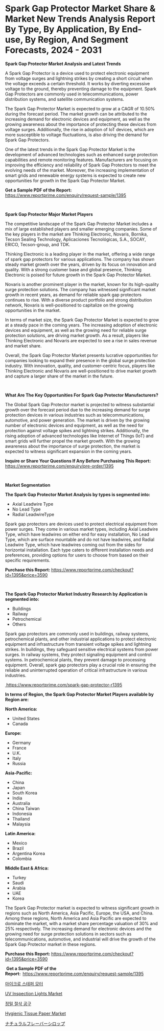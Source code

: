 <p><h1>Spark Gap Protector Market Share & Market New Trends Analysis Report By Type, By Application, By End-use, By Region, And Segment Forecasts, 2024 - 2031</h1></p><p><strong>Spark Gap Protector Market Analysis and Latest Trends</strong></p>
<p><p>A Spark Gap Protector is a device used to protect electronic equipment from voltage surges and lightning strikes by creating a short circuit when the voltage exceeds a certain threshold. It works by diverting excessive voltage to the ground, thereby preventing damage to the equipment. Spark Gap Protectors are commonly used in telecommunications, power distribution systems, and satellite communication systems.</p><p>The Spark Gap Protector Market is expected to grow at a CAGR of 10.50% during the forecast period. The market growth can be attributed to the increasing demand for electronic devices and equipment, as well as the growing awareness about the importance of protecting these devices from voltage surges. Additionally, the rise in adoption of IoT devices, which are more susceptible to voltage fluctuations, is also driving the demand for Spark Gap Protectors.</p><p>One of the latest trends in the Spark Gap Protector Market is the development of advanced technologies such as enhanced surge protection capabilities and remote monitoring features. Manufacturers are focusing on improving the efficiency and reliability of Spark Gap Protectors to meet the evolving needs of the market. Moreover, the increasing implementation of smart grids and renewable energy systems is expected to create new opportunities for growth in the Spark Gap Protector Market.</p></p>
<p><strong>Get a Sample PDF of the Report:&nbsp;</strong> <a href="https://www.reportprime.com/enquiry/request-sample/1395">https://www.reportprime.com/enquiry/request-sample/1395</a></p>
<p>&nbsp;</p>
<p><strong>Spark Gap Protector Major Market Players</strong></p>
<p><p>The competitive landscape of the Spark Gap Protector Market includes a mix of large established players and smaller emerging companies. Some of the key players in the market are Thinking Electronic, Novaris, Bornika, Tecson Sealing Technology, Aplicaciones Tecnológicas, S.A., SOCAY, ERICO, Tecson-group, and TDK.</p><p>Thinking Electronic is a leading player in the market, offering a wide range of spark gap protectors for various applications. The company has shown steady market growth over the years, driven by its focus on innovation and quality. With a strong customer base and global presence, Thinking Electronic is poised for future growth in the Spark Gap Protector Market.</p><p>Novaris is another prominent player in the market, known for its high-quality surge protection solutions. The company has witnessed significant market growth in recent years, as demand for reliable spark gap protectors continues to rise. With a diverse product portfolio and strong distribution network, Novaris is well-positioned to capitalize on the growing opportunities in the market.</p><p>In terms of market size, the Spark Gap Protector Market is expected to grow at a steady pace in the coming years. The increasing adoption of electronic devices and equipment, as well as the growing need for reliable surge protection solutions, are driving market growth. As a result, players like Thinking Electronic and Novaris are expected to see a rise in sales revenue and market share.</p><p>Overall, the Spark Gap Protector Market presents lucrative opportunities for companies looking to expand their presence in the global surge protection industry. With innovation, quality, and customer-centric focus, players like Thinking Electronic and Novaris are well-positioned to drive market growth and capture a larger share of the market in the future.</p></p>
<p>&nbsp;</p>
<p><strong>What Are The Key Opportunities For Spark Gap Protector Manufacturers?</strong></p>
<p><p>The Global Spark Gap Protector market is projected to witness substantial growth over the forecast period due to the increasing demand for surge protection devices in various industries such as telecommunications, automotive, and power generation. The market is driven by the growing number of electronic devices and equipment, as well as the need for protection against voltage spikes and lightning strikes. Additionally, the rising adoption of advanced technologies like Internet of Things (IoT) and smart grids will further propel the market growth. With the growing awareness about the importance of surge protection, the market is expected to witness significant expansion in the coming years.</p></p>
<p><strong>Inquire or Share Your Questions If Any Before Purchasing This Report:</strong> <a href="https://www.reportprime.com/enquiry/pre-order/1395">https://www.reportprime.com/enquiry/pre-order/1395</a></p>
<p>&nbsp;</p>
<p><strong>Market Segmentation</strong></p>
<p><strong>The Spark Gap Protector Market Analysis by types is segmented into:</strong></p>
<p><ul><li>Axial Leadwire Type</li><li>No Lead Type</li><li>Radial LeadwireType</li></ul></p>
<p><p>Spark gap protectors are devices used to protect electrical equipment from power surges. They come in various market types, including Axial Leadwire Type, which have leadwires on either end for easy installation, No Lead Type, which are surface mountable and do not have leadwires, and Radial Leadwire Type, which have leadwires coming out from the sides for horizontal installation. Each type caters to different installation needs and preferences, providing options for users to choose from based on their specific requirements.</p></p>
<p><strong>Purchase this Report:&nbsp;</strong><a href="https://www.reportprime.com/checkout?id=1395&price=3590">https://www.reportprime.com/checkout?id=1395&price=3590</a></p>
<p>&nbsp;</p>
<p><strong>The Spark Gap Protector Market Industry Research by Application is segmented into:</strong></p>
<p><ul><li>Buildings</li><li>Railway</li><li>Petrochemical</li><li>Others</li></ul></p>
<p><p>Spark gap protectors are commonly used in buildings, railway systems, petrochemical plants, and other industrial applications to protect electronic equipment and infrastructure from transient voltage spikes and lightning strikes. In buildings, they safeguard sensitive electrical systems from power surges. In railway systems, they protect signaling equipment and control systems. In petrochemical plants, they prevent damage to processing equipment. Overall, spark gap protectors play a crucial role in ensuring the reliable and uninterrupted operation of critical infrastructure in various industries.</p></p>
<p><a href="https://www.reportprime.com/spark-gap-protector-r1395">&nbsp;https://www.reportprime.com/spark-gap-protector-r1395</a></p>
<p><strong>In terms of Region, the Spark Gap Protector Market Players available by Region are:</strong></p>
<p>
    <p> <strong> North America: </strong>
        <ul>
            <li>United States</li>
            <li>Canada</li>
        </ul>
        </p> 
    <p> <strong> Europe: </strong>
        <ul>
            <li>Germany</li>
            <li>France</li>
            <li>U.K.</li>
            <li>Italy</li>
            <li>Russia</li>
        </ul>
        </p> 
    <p> <strong> Asia-Pacific: </strong>
        <ul>
            <li>China</li>
            <li>Japan</li>
            <li>South Korea</li>
            <li>India</li>
            <li>Australia</li>
            <li>China Taiwan</li>
            <li>Indonesia</li>
            <li>Thailand</li>
            <li>Malaysia</li>
        </ul>
        </p> 
    <p> <strong> Latin America: </strong>
        <ul>
            <li>Mexico</li>
            <li>Brazil</li>
            <li>Argentina Korea</li>
            <li>Colombia</li>
        </ul>
        </p> 
    <p> <strong> Middle East & Africa: </strong>
        <ul>
            <li>Turkey</li>
            <li>Saudi</li>
            <li>Arabia</li>
            <li>UAE</li>
            <li>Korea</li>
        </ul>
    </p>
    </p>
<p><p>The Spark Gap Protector market is expected to witness significant growth in regions such as North America, Asia Pacific, Europe, the USA, and China. Among these regions, North America and Asia Pacific are expected to dominate the market, with a market share percentage valuation of 30% and 25% respectively. The increasing demand for electronic devices and the growing need for surge protection solutions in sectors such as telecommunications, automotive, and industrial will drive the growth of the Spark Gap Protector market in these regions.</p></p>
<p><strong>Purchase this Report: </strong><a href="https://www.reportprime.com/checkout?id=1395&price=3590">https://www.reportprime.com/checkout?id=1395&price=3590</a></p>
<p>&nbsp;<strong>Get a Sample PDF of the Report:&nbsp;&nbsp;</strong><a href="https://www.reportprime.com/enquiry/request-sample/1395">https://www.reportprime.com/enquiry/request-sample/1395</a></p>
<p><strong></strong></p>
<p><p><a href="https://github.com/TimmyMann6767/Market-Research-Report-List-1/blob/main/890339568605.md">마이크로 스테퍼 모터</a></p><p><a href="https://github.com/IsmaelBlick2023/Market-Research-Report-List-1/blob/main/uv-inspection-lights-market.md">UV Inspection Lights Market</a></p><p><a href="https://medium.com/@piperhickle1/%EC%A0%95%EB%B0%80-%EC%A0%88%EC%82%AD-%EB%8F%84%EA%B5%AC-%EC%8B%9C%EC%9E%A5-%EA%B2%BD%EC%9F%81-%EB%B6%84%EC%84%9D-%EC%8B%9C%EC%9E%A5-%EB%8F%99%ED%96%A5-%EB%B0%8F-2031%EB%85%84%EA%B9%8C%EC%A7%80%EC%9D%98-%EC%98%88%EC%B8%A1-acc6dc89ddff">정밀 절삭 공구</a></p><p><a href="https://issuu.com/reportprime-2/docs/hygienic-tissue-paper-market-size-2030.pptx">Hygienic Tissue Paper Market</a></p><p><a href="https://medium.com/@lilliegrant1999/%E5%A4%A9%E7%84%B6%E9%A2%A8%E5%91%B3%E3%82%B7%E3%83%AD%E3%83%83%E3%83%97%E5%B8%82%E5%A0%B4%E3%81%AF-%E5%B8%82%E5%A0%B4%E3%82%B7%E3%82%A7%E3%82%A2-%E3%82%B5%E3%82%A4%E3%82%BA-%E3%81%8A%E3%82%88%E3%81%B32031%E5%B9%B4%E3%81%BE%E3%81%A7%E3%81%AE%E4%BA%88%E6%B8%AC%E3%81%AB%E7%84%A6%E7%82%B9%E3%82%92%E5%BD%93%E3%81%A6%E3%81%A6%E3%81%84%E3%81%BE%E3%81%99-0f738353c1fc">ナチュラルフレーバーシロップ</a></p></p>